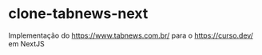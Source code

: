 # clone-tabnews-next

Implementação do https://www.tabnews.com.br/ para o https://curso.dev/ em NextJS
